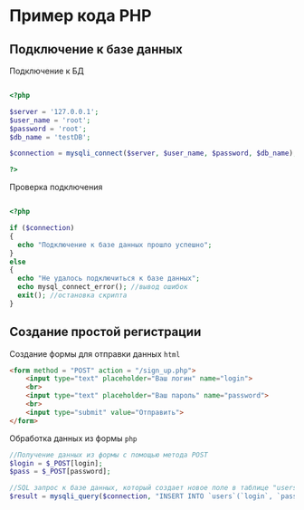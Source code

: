 #  Пример кода PHP #

## Подключение к базе данных

Подключение к БД
```php

<?php

$server = '127.0.0.1';
$user_name = 'root';
$password = 'root';
$db_name = 'testDB';

$connection = mysqli_connect($server, $user_name, $password, $db_name);

?>

```

Проверка подключения

```php

<?php

if ($connection)
{
  echo "Подключение к базе данных прошло успешно";
}
else
{
  echo "Не удалось подключиться к базе данных";
  echo mysql_connect_error(); //вывод ошибок
  exit(); //остановка скрипта
}

```

## Создание простой регистрации

Создание формы для отправки данных 
`html`

```html
<form method = "POST" action = "/sign_up.php">
	<input type="text" placeholder="Ваш логин" name="login">
	<br>
	<input type="text" placeholder="Ваш пароль" name="password">
	<br>
	<input type="submit" value="Отправить">
</form>
```

Обработка данных из формы 
`php`
```php
//Получение данных из формы с помощью метода POST
$login = $_POST[login];
$pass = $_POST[password];

//SQL запрос к базе данных, который создает новое поле в таблице "users". В столбец "login" и "password" он записывает данные из переменных "$login" и "$pass"
$result = mysqli_query($connection, "INSERT INTO `users`(`login`, `password`) VALUES ('$login', '$pass')");
